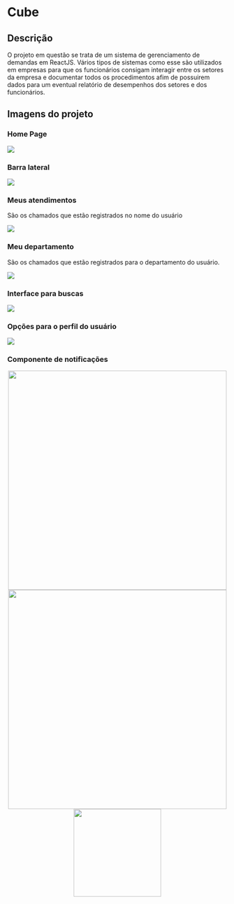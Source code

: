 # Cube
## Descrição
<p aling="justify">O projeto em questão se trata de um sistema de gerenciamento de demandas em ReactJS. Vários tipos de sistemas como esse são utilizados em empresas para que os funcionários consigam interagir entre os setores da empresa e documentar todos os procedimentos afim de possuirem dados para um eventual relatório de desempenhos dos setores e dos funcionários.</p>

## Imagens do projeto

### Home Page
<img src="https://user-images.githubusercontent.com/22685987/147886833-58b8c0a1-98a5-4632-8e8e-8161fd43897e.png" />

### Barra lateral
<img src="https://user-images.githubusercontent.com/22685987/147886870-0da6bd47-bb02-4318-b60a-1432cfba7c1c.png" />

### Meus atendimentos
<p align="justify">São os chamados que estão registrados no nome do usuário</p>
<img src="https://user-images.githubusercontent.com/22685987/147886885-54b03f9f-7582-4ff0-94bf-e70a368cf7a1.png" />

### Meu departamento
<p align="justify">São os chamados que estão registrados para o departamento do usuário.</p>
<img src="https://user-images.githubusercontent.com/22685987/147886902-4272aa30-f376-4d2d-a54c-b60ec33a3229.png" />

### Interface para buscas
<img src="https://user-images.githubusercontent.com/22685987/147886921-6c557189-e953-4dd5-b620-6bd4159a4efc.png" />

### Opções para o perfil do usuário
<img src="https://user-images.githubusercontent.com/22685987/147887170-d24039e6-530c-46f7-a672-976c620cb656.png" />

### Componente de notificações
<p align="center">
  <img src="https://user-images.githubusercontent.com/22685987/147886944-8adac8ac-9969-4998-916b-1a2e24b26723.png" height="500px" />  <img src="https://user-images.githubusercontent.com/22685987/147886989-786471a2-4150-4325-8075-ec671fc2cea3.png" height="500px" />  <img src="https://user-images.githubusercontent.com/22685987/147886961-03e539fb-de59-44a9-a511-7864e47ff0cb.png" height="200px" />
</p>
